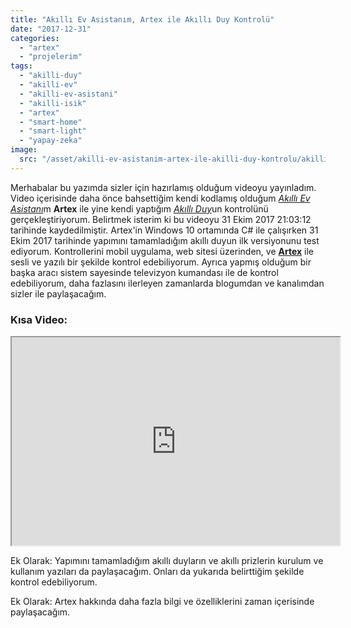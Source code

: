 ```yaml
---
title: "Akıllı Ev Asistanım, Artex ile Akıllı Duy Kontrolü"
date: "2017-12-31"
categories: 
  - "artex"
  - "projelerim"
tags: 
  - "akilli-duy"
  - "akilli-ev"
  - "akilli-ev-asistani"
  - "akilli-isik"
  - "artex"
  - "smart-home"
  - "smart-light"
  - "yapay-zeka"
image:
  src: "/asset/akilli-ev-asistanim-artex-ile-akilli-duy-kontrolu/akilli-ev-asistanm-artex-ile-akilli-duy-kontrolu.png"
---
```


Merhabalar bu yazımda sizler için hazırlamış olduğum videoyu yayınladım. Video içerisinde daha önce bahsettiğim kendi kodlamış olduğum [_Akıllı Ev Asistanı_](/tags/akilli-ev-asistani/)m **Artex** ile yine kendi yaptığım [_Akıllı Duy_](/tags/akilli-duy/)un kontrolünü gerçekleştiriyorum. Belirtmek isterim ki bu videoyu 31 Ekim 2017 21:03:12 tarihinde kaydedilmiştir. Artex'in Windows 10 ortamında C# ile çalışırken 31 Ekim 2017 tarihinde yapımını tamamladığım akıllı duyun ilk versiyonunu test ediyorum. Kontrollerini mobil uygulama, web sitesi üzerinden, ve [**Artex**](/tags/artex/) ile sesli ve yazılı bir şekilde kontrol edebiliyorum. Ayrıca yapmış olduğum bir başka aracı sistem sayesinde televizyon kumandası ile de kontrol edebiliyorum, daha fazlasını ilerleyen zamanlarda blogumdan ve kanalımdan sizler ile paylaşacağım.

### Kısa Video:

<iframe src="https://drive.google.com/file/d/1hvf6tPcbOSaJVPWw6Tcctn_4EQnO_rx5/preview" width="525" height="333" allowfullscreen="true"></iframe>

Ek Olarak: Yapımını tamamladığım akıllı duyların ve akıllı prizlerin kurulum ve kullanım yazıları da paylaşacağım. Onları da yukarıda belirttiğim şekilde kontrol edebiliyorum.

Ek Olarak: Artex hakkında daha fazla bilgi ve özelliklerini zaman içerisinde paylaşacağım.
